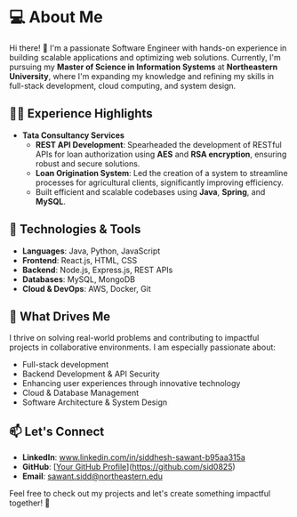 # 💻 About Me
Hi there! 👋 I'm a passionate Software Engineer with hands-on experience in building scalable applications and optimizing web solutions. Currently, I'm pursuing my **Master of Science in Information Systems** at **Northeastern University**, where I'm expanding my knowledge and refining my skills in full-stack development, cloud computing, and system design.

## 👨‍💻 Experience Highlights
- **Tata Consultancy Services**  
  - **REST API Development**: Spearheaded the development of RESTful APIs for loan authorization using **AES** and **RSA encryption**, ensuring robust and secure solutions.  
  - **Loan Origination System**: Led the creation of a system to streamline processes for agricultural clients, significantly improving efficiency.  
  - Built efficient and scalable codebases using **Java**, **Spring**, and **MySQL**.

## 🔧 Technologies & Tools
- **Languages**: Java, Python, JavaScript  
- **Frontend**: React.js, HTML, CSS  
- **Backend**: Node.js, Express.js, REST APIs  
- **Databases**: MySQL, MongoDB  
- **Cloud & DevOps**: AWS, Docker, Git

## 🌟 What Drives Me
I thrive on solving real-world problems and contributing to impactful projects in collaborative environments. I am especially passionate about:  
- Full-stack development
- Backend Development & API Security
- Enhancing user experiences through innovative technology
- Cloud & Database Management
- Software Architecture & System Design

## 📫 Let's Connect
- **LinkedIn**: www.linkedin.com/in/siddhesh-sawant-b95aa315a
- **GitHub**: [[Your GitHub Profile](#)](https://github.com/sid0825)
- **Email**: sawant.sidd@northeastern.edu

Feel free to check out my projects and let's create something impactful together! 🚀
